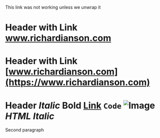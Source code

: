 This link was not working unless we unwrap it

# Header with Link <b><a href="https://www.richardianson.com">www.richardianson.com</a></b>

# Header with Link [www.richardianson.com](https://www.richardianson.com)

# Header _Italic_ **Bold** [Link](https://example.com) `Code` ![Image](image.png) <em>HTML Italic</em>

Second paragraph
